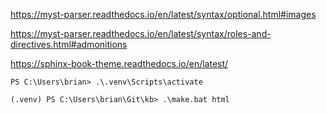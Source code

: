 <https://myst-parser.readthedocs.io/en/latest/syntax/optional.html#images>

<https://myst-parser.readthedocs.io/en/latest/syntax/roles-and-directives.html#admonitions>

<https://sphinx-book-theme.readthedocs.io/en/latest/>

`PS C:\Users\brian> .\.venv\Scripts\activate`

`(.venv) PS C:\Users\brian\Git\kb> .\make.bat html`
